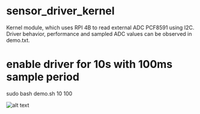 # sensor_driver_kernel
Kernel module, which uses RPI 4B to read external ADC PCF8591 using I2C. Driver behavior, performance and sampled ADC values can be observed in demo.txt.

# enable driver for 10s with 100ms sample period
sudo bash demo.sh 10 100

![alt text](https://github.com/arvtom/sensor_driver_kernel/blob/main/demo.png?raw=true)
